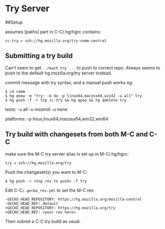 # Try Server

##Setup

assumes [paths] part in C-C/.hg/hgrc contains:

    cc-try = ssh://hg.mozilla.org/try-comm-central


## Submitting a try build

Can't seem to get `../mach try ...` to push to correct repo.
Always seems to push to the default hg.mozilla.org/try server instead.

commit message with try syntax, and a manual push works eg:

    $ cd comm
    $ hg qnew -m "try: -b do -p linux64,macosx64,win32 -u all" try
    $ hg push -f -r tip cc-try && hg qpop && hg qdelete try

tests:
    -u all
    -u mozmill
    -u none

platforms:
    -p linux,linux64,macosx64,win32,win64


## Try build with changesets from both M-C and C-C

make sure the M-C try server alias is set up in M-C/.hg/hgrc:

    try = ssh://hg.mozilla.org/try

Push the changeset(s) you want to M-C:

    $ hg push -r <top rev to push> -f try

Edit C-C`/.gecko_rev.yml` to set the M-C rev:

    -GECKO_HEAD_REPOSITORY: https://hg.mozilla.org/mozilla-central
    -GECKO_HEAD_REF: default
    +GECKO_HEAD_REPOSITORY: https://hg.mozilla.org/try
    +GECKO_HEAD_REF: <your rev here>

Then submit a C-C try build as usual.

